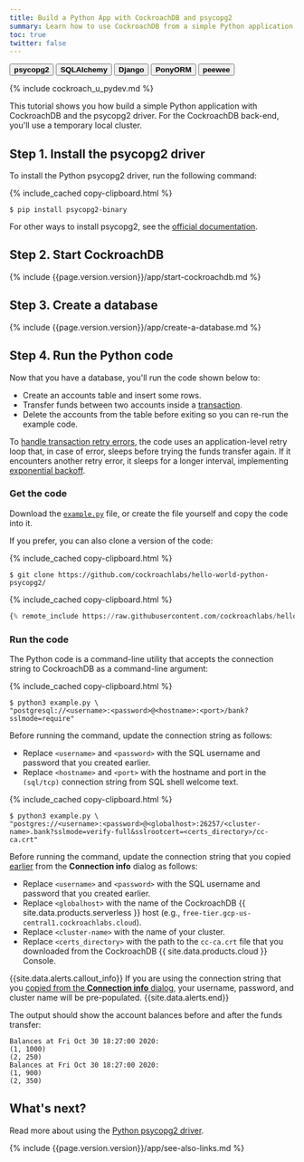 ```yaml
---
title: Build a Python App with CockroachDB and psycopg2
summary: Learn how to use CockroachDB from a simple Python application with the psycopg2 driver.
toc: true
twitter: false
---
```


<div class="filters clearfix">
    <a href="build-a-python-app-with-cockroachdb.html"><button class="filter-button page-level current"><strong>psycopg2</strong></button></a>
    <a href="build-a-python-app-with-cockroachdb-sqlalchemy.html"><button class="filter-button page-level"><strong>SQLAlchemy</strong></button></a>
    <a href="build-a-python-app-with-cockroachdb-django.html"><button class="filter-button page-level"><strong>Django</strong></button></a>
    <a href="build-a-python-app-with-cockroachdb-pony.html"><button class="filter-button page-level"><strong>PonyORM</strong></button></a>
    <a href="http://docs.peewee-orm.com/en/latest/peewee/playhouse.html#cockroach-database"><button class="filter-button page-level"><strong>peewee</strong></button></a>
</div>

{% include cockroach_u_pydev.md %}

This tutorial shows you how build a simple Python application with CockroachDB and the psycopg2 driver. For the CockroachDB back-end, you'll use a temporary local cluster.

## Step 1. Install the psycopg2 driver

To install the Python psycopg2 driver, run the following command:

{% include_cached copy-clipboard.html %}
~~~ shell
$ pip install psycopg2-binary
~~~

For other ways to install psycopg2, see the [official documentation](http://initd.org/psycopg/docs/install.html).

## Step 2. Start CockroachDB

{% include {{page.version.version}}/app/start-cockroachdb.md %}

## Step 3. Create a database

{% include {{page.version.version}}/app/create-a-database.md %}

## Step 4. Run the Python code

Now that you have a database, you'll run the code shown below to:

- Create an accounts table and insert some rows.
- Transfer funds between two accounts inside a [transaction](transactions.html).
- Delete the accounts from the table before exiting so you can re-run the example code.

To [handle transaction retry errors](error-handling-and-troubleshooting.html#transaction-retry-errors), the code uses an application-level retry loop that, in case of error, sleeps before trying the funds transfer again. If it encounters another retry error, it sleeps for a longer interval, implementing [exponential backoff](https://en.wikipedia.org/wiki/Exponential_backoff).

### Get the code

Download the [`example.py`](https://raw.githubusercontent.com/cockroachlabs/hello-world-python-psycopg2/master/example.py) file, or create the file yourself and copy the code into it.

If you prefer, you can also clone a version of the code:

{% include_cached copy-clipboard.html %}
~~~ shell
$ git clone https://github.com/cockroachlabs/hello-world-python-psycopg2/
~~~

{% include_cached copy-clipboard.html %}
~~~ python
{% remote_include https://raw.githubusercontent.com/cockroachlabs/hello-world-python-psycopg2/master/example.py %}
~~~

### Run the code

The Python code is a command-line utility that accepts the connection string to CockroachDB as a command-line argument:

<section class="filter-content" markdown="1" data-scope="local">

{% include_cached copy-clipboard.html %}
~~~ shell
$ python3 example.py \
"postgresql://<username>:<password>@<hostname>:<port>/bank?sslmode=require"
~~~

Before running the command, update the connection string as follows:

- Replace `<username>` and `<password>` with the SQL username and password that you created earlier.
- Replace `<hostname>` and `<port>` with the hostname and port in the `(sql/tcp)` connection string from SQL shell welcome text.

</section>

<section class="filter-content" markdown="1" data-scope="cockroachcloud">

{% include_cached copy-clipboard.html %}
~~~ shell
$ python3 example.py \
"postgres://<username>:<password>@<globalhost>:26257/<cluster-name>.bank?sslmode=verify-full&sslrootcert=<certs_directory>/cc-ca.crt"
~~~

Before running the command, update the connection string that you copied [earlier](#set-up-your-cluster-connection) from the **Connection info** dialog as follows:

- Replace `<username>` and `<password>` with the SQL username and password that you created earlier.
- Replace `<globalhost>` with the name of the CockroachDB {{ site.data.products.serverless }} host (e.g., `free-tier.gcp-us-central1.cockroachlabs.cloud`).
- Replace `<cluster-name>` with the name of your cluster.
- Replace `<certs_directory>` with the path to the `cc-ca.crt` file that you downloaded from the CockroachDB {{ site.data.products.cloud }} Console.

{{site.data.alerts.callout_info}}
If you are using the connection string that you [copied from the **Connection info** dialog](#set-up-your-cluster-connection), your username, password, and cluster name will be pre-populated.
{{site.data.alerts.end}}

</section>

The output should show the account balances before and after the funds transfer:

~~~
Balances at Fri Oct 30 18:27:00 2020:
(1, 1000)
(2, 250)
Balances at Fri Oct 30 18:27:00 2020:
(1, 900)
(2, 350)
~~~

## What's next?

Read more about using the [Python psycopg2 driver](http://initd.org/psycopg/docs/).

{% include {{page.version.version}}/app/see-also-links.md %}
